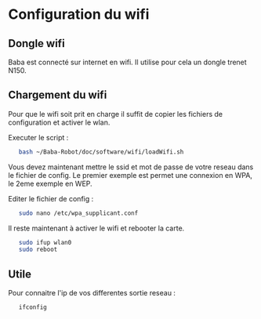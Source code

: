 ﻿Configuration du wifi
==========

## Dongle wifi
Baba est connecté sur internet en wifi. Il utilise pour cela un dongle trenet N150.

## Chargement du wifi
Pour que le wifi soit prit en charge il suffit de copier les fichiers de configuration
et activer le wlan.

Executer le script :
``` bash
   bash ~/Baba-Robot/doc/software/wifi/loadWifi.sh
```

Vous devez maintenant mettre le ssid et mot de passe de votre reseau dans le fichier
de config. Le premier exemple est permet une connexion en WPA, le 2eme exemple en WEP.

Editer le fichier de config :
``` bash
   sudo nano /etc/wpa_supplicant.conf
```

Il reste maintenant à activer le wifi et rebooter la carte.
``` bash
   sudo ifup wlan0
   sudo reboot
```

## Utile
Pour connaitre l'ip de vos differentes sortie reseau :
``` bash
   ifconfig
```